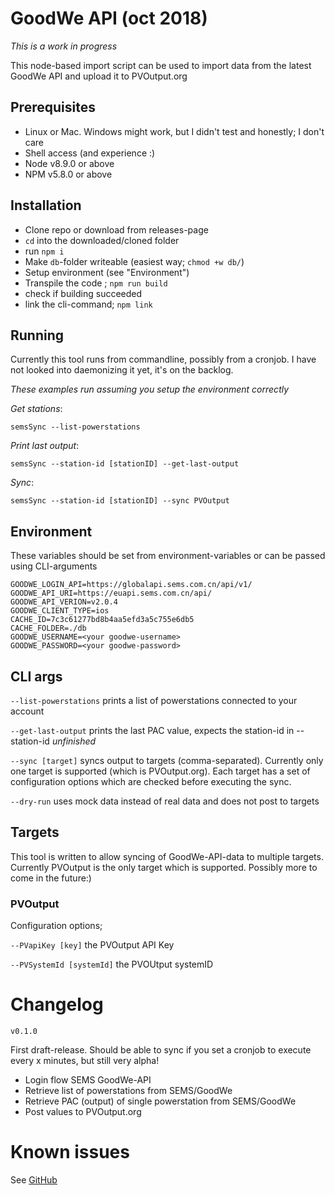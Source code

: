 # GoodWe API (oct 2018)

_This is a work in progress_

This node-based import script can be used to import data from the latest GoodWe API and upload it to PVOutput.org

## Prerequisites

- Linux or Mac. Windows might work, but I didn't test and honestly; I don't care 
- Shell access (and experience :)
- Node v8.9.0 or above
- NPM v5.8.0 or above

## Installation 

- Clone repo or download from releases-page
- `cd` into the downloaded/cloned folder
- run `npm i`
- Make `db`-folder writeable (easiest way; `chmod +w db/`)
- Setup environment (see "Environment")
- Transpile the code ; `npm run build`
- check if building succeeded
- link the cli-command; `npm link`

## Running

Currently this tool runs from commandline, possibly from a cronjob. I have not looked into daemonizing it yet, it's on the backlog.

_These examples run assuming you setup the environment correctly_

_Get stations_:

``` 
semsSync --list-powerstations
```

_Print last output_:

``` 
semsSync --station-id [stationID] --get-last-output
```

_Sync_:

``` 
semsSync --station-id [stationID] --sync PVOutput 
```

## Environment
These variables should be set from environment-variables or can be passed using CLI-arguments
```
GOODWE_LOGIN_API=https://globalapi.sems.com.cn/api/v1/
GOODWE_API_URI=https://euapi.sems.com.cn/api/
GOODWE_API_VERION=v2.0.4
GOODWE_CLIENT_TYPE=ios
CACHE_ID=7c3c61277bd8b4aa5efd3a5c755e6db5
CACHE_FOLDER=./db
GOODWE_USERNAME=<your goodwe-username>
GOODWE_PASSWORD=<your goodwe-password>
```

## CLI args
```--list-powerstations``` prints a list of powerstations connected to your account

```--get-last-output``` prints the last PAC value, expects the station-id in --station-id <station-id> *unfinished*

```--sync [target]``` syncs output to targets (comma-separated). Currently only one target is supported (which is PVOutput.org). Each target has a set of configuration options which are checked before executing the sync.

```--dry-run``` uses mock data instead of real data and does not post to targets

## Targets

This tool is written to allow syncing of GoodWe-API-data to multiple targets. Currently PVOutput is the only target which is supported. Possibly more to come in the future:)

### PVOutput

Configuration options;

```--PVapiKey [key]``` the PVOutput API Key

```--PVSystemId [systemId]``` the PVOUtput systemID


# Changelog

`v0.1.0` 

First draft-release. Should be able to sync if you set a cronjob to execute every x minutes, but still very alpha!

- Login flow SEMS GoodWe-API
- Retrieve list of powerstations from SEMS/GoodWe
- Retrieve PAC (output) of single powerstation from SEMS/GoodWe
- Post values to PVOutput.org

# Known issues
See [GitHub](https://github.com/buttonfreak/goodwe-api/issues)
